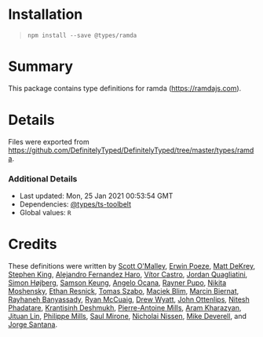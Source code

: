# Installation
> `npm install --save @types/ramda`

# Summary
This package contains type definitions for ramda (https://ramdajs.com).

# Details
Files were exported from https://github.com/DefinitelyTyped/DefinitelyTyped/tree/master/types/ramda.

### Additional Details
 * Last updated: Mon, 25 Jan 2021 00:53:54 GMT
 * Dependencies: [@types/ts-toolbelt](https://npmjs.com/package/@types/ts-toolbelt)
 * Global values: `R`

# Credits
These definitions were written by [Scott O'Malley](https://github.com/TheHandsomeCoder), [Erwin Poeze](https://github.com/donnut), [Matt DeKrey](https://github.com/mdekrey), [Stephen King](https://github.com/sbking), [Alejandro Fernandez Haro](https://github.com/afharo), [Vítor Castro](https://github.com/teves-castro), [Jordan Quagliatini](https://github.com/1M0reBug), [Simon Højberg](https://github.com/hojberg), [Samson Keung](https://github.com/samsonkeung), [Angelo Ocana](https://github.com/angeloocana), [Rayner Pupo](https://github.com/raynerd), [Nikita Moshensky](https://github.com/moshensky), [Ethan Resnick](https://github.com/ethanresnick), [Tomas Szabo](https://github.com/deftomat), [Maciek Blim](https://github.com/blimusiek), [Marcin Biernat](https://github.com/biern), [Rayhaneh Banyassady](https://github.com/rayhaneh), [Ryan McCuaig](https://github.com/rgm), [Drew Wyatt](https://github.com/drewwyatt), [John Ottenlips](https://github.com/jottenlips), [Nitesh Phadatare](https://github.com/minitesh), [Krantisinh Deshmukh](https://github.com/krantisinh), [Pierre-Antoine Mills](https://github.com/pirix-gh), [Aram Kharazyan](https://github.com/nemo108), [Jituan Lin](https://github.com/jituanlin), [Philippe Mills](https://github.com/Philippe-mills), [Saul Mirone](https://github.com/Saul-Mirone), [Nicholai Nissen](https://github.com/Nicholaiii), [Mike Deverell](https://github.com/devrelm), and [Jorge Santana](https://github.com/LORDBABUINO).
